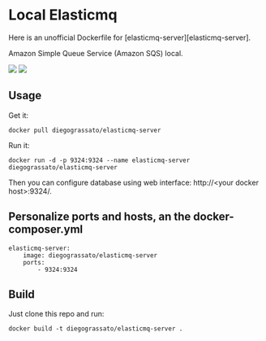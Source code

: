 # Local Elasticmq
Here is an unofficial Dockerfile for [elasticmq-server][elasticmq-server].

Amazon Simple Queue Service (Amazon SQS) local.

[![](https://images.microbadger.com/badges/version/diegograssato/elasticmq-server.svg)](https://microbadger.com/images/diegograssato/elasticmq-server "Get your own version badge on microbadger.com") [![](https://images.microbadger.com/badges/image/diegograssato/elasticmq-server.svg)](https://microbadger.com/images/diegograssato/elasticmq-server "Get your own image badge on microbadger.com")

## Usage

Get it:

    docker pull diegograssato/elasticmq-server

Run it:

    docker run -d -p 9324:9324 --name elasticmq-server diegograssato/elasticmq-server

Then you can configure database using web interface: http://\<your docker host\>:9324/.

## Personalize ports and hosts, an the docker-composer.yml

    elasticmq-server:
        image: diegograssato/elasticmq-server
        ports:
            - 9324:9324

## Build

Just clone this repo and run:

    docker build -t diegograssato/elasticmq-server .


[dockerhubpage]: https://hub.docker.com/r/diegograssato/elasticmq-server/ "Amazon Simple Queue Service (Amazon SQS) docker hub page"
